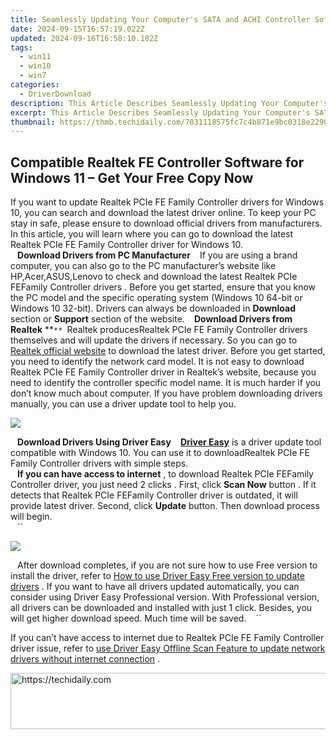 ```yaml
---
title: Seamlessly Updating Your Computer's SATA and ACHI Controller Software
date: 2024-09-15T16:57:19.022Z
updated: 2024-09-16T16:58:10.102Z
tags:
  - win11
  - win10
  - win7
categories:
  - DriverDownload
description: This Article Describes Seamlessly Updating Your Computer's SATA and ACHI Controller Software
excerpt: This Article Describes Seamlessly Updating Your Computer's SATA and ACHI Controller Software
thumbnail: https://thmb.techidaily.com/7031118575fc7c4b871e9bc0318e22904e8a5da64ff2c87df07fed7ddfd21d40.jpg
---
```


## Compatible Realtek FE Controller Software for Windows 11 – Get Your Free Copy Now

If you want to update Realtek PCIe FE Family Controller drivers for Windows 10, you can search and download the latest driver online. To keep your PC stay in safe, please ensure to download official drivers from manufacturers. In this article, you will learn where you can go to download the latest Realtek PCIe FE Family  Controller driver for Windows 10.  
``
`` **Download Drivers from PC Manufacturer**
``
``  If you are using a brand computer, you can also go to the PC manufacturer’s website like HP,Acer,ASUS,Lenovo to check and download the latest Realtek PCIe FEFamily Controller drivers . Before you get started, ensure that you know the PC model and the specific operating system (Windows 10 64-bit or Windows 10 32-bit). Drivers can always be downloaded in **Download** section or **Support** section of the website.
``
``   **Download Drivers from Realtek**
**``**
``Realtek producesRealtek PCIe FE Family  Controller drivers themselves and will update the drivers if necessary. So you can go to[ Realtek official website](http://www.realtek.com.tw/downloads/downloadsView.aspx?Langid=1&PNid=7&PFid=10&Level=3&Conn=2) to download the latest driver. Before you get started, you need to identify the network card model. It is not easy to download  Realtek PCIe FE Family Controller driver in Realtek’s website, because you need to identify the controller specific model name. It is much harder if you don’t know much about computer. If you have problem downloading drivers manually, you can use a driver update tool to help you.  
  
![](https://images.drivereasy.com/wp-content/uploads/2017/04/img_59005d10300e6.jpg)
  
``
`` **Download Drivers Using Driver Easy**
``
`` **[ Driver Easy](https://tools.techidaily.com/drivereasy/download/)**  is a driver update tool compatible with Windows 10\. You can use it to downloadRealtek PCIe FE Family Controller drivers with simple steps.  
``
`` **If you can have access to internet** , to download Realtek PCIe FEFamily Controller driver, you just need 2 clicks . First, click **Scan Now** button  . If it detects that Realtek PCIe FEFamily Controller driver is outdated, it will provide latest driver. Second, click **Update**  button. Then download process will begin.  
``
`` ``

![](https://images.drivereasy.com/wp-content/uploads/2017/04/img_58e60f8aa24f1.jpg)

``
`` After download completes, if you are not sure how to use Free version to install the driver, refer to [ How to use Driver Easy Free version to update drivers](https://tools.techidaily.com/drivereasy/download/)  . If you want to have all drivers updated automatically, you can consider using Driver Easy Professional version. With Professional version, all drivers can be downloaded and installed with just 1 click. Besides, you will get higher download speed. Much time will be saved.
``
`` ``

 If you can’t have access to internet due to Realtek PCIe FE Family  Controller driver issue, refer to [use Driver Easy Offline Scan Feature to update network drivers without internet connection](https://tools.techidaily.com/drivereasy/download/) .

<ins class="adsbygoogle"
     style="display:block"
     data-ad-format="autorelaxed"
     data-ad-client="ca-pub-7571918770474297"
     data-ad-slot="1223367746"></ins>

<ins class="adsbygoogle"
     style="display:block"
     data-ad-client="ca-pub-7571918770474297"
     data-ad-slot="8358498916"
     data-ad-format="auto"
     data-full-width-responsive="true"></ins>



<!-- affiliate ads begin -->
<a href="https://appsumo.8odi.net/c/5597632/2137412/7443" target="_top" id="2137412">
  <img src="//a.impactradius-go.com/display-ad/7443-2137412" border="0" alt="https://techidaily.com" width="728" height="90"/>
</a>
<img height="0" width="0" src="https://appsumo.8odi.net/i/5597632/2137412/7443" style="position:absolute;visibility:hidden;" border="0" />
<!-- affiliate ads end -->

